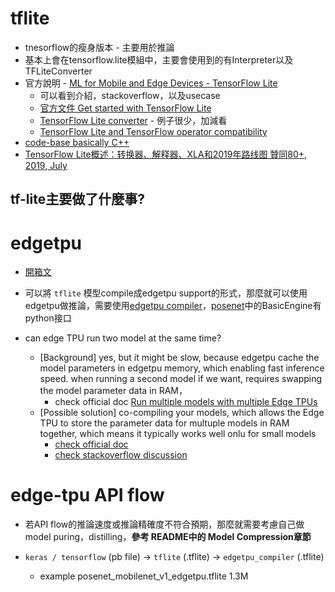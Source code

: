 # tflite

* tnesorflow的瘦身版本 - 主要用於推論
* 基本上會在tensorflow.lite模組中，主要會使用到的有Interpreter以及TFLiteConverter
* 官方說明 - [ML for Mobile and Edge Devices - TensorFlow Lite](https://www.tensorflow.org/lite?hl=zh-cn)
  + 可以看到介紹，stackoverflow，以及usecase
  + [官方文件 Get started with TensorFlow Lite](https://www.tensorflow.org/lite/guide/get_started)
  + [TensorFlow Lite converter](https://www.tensorflow.org/lite/convert) - 例子很少，加減看
  + [TensorFlow Lite and TensorFlow operator compatibility](https://www.tensorflow.org/lite/guide/ops_compatibility)
* [code-base basically C++](https://github.com/tensorflow/tensorflow/tree/master/tensorflow/lite)
* [TensorFlow Lite概述：转换器、解释器、XLA和2019年路线图 贊同80+, 2019, July](https://zhuanlan.zhihu.com/p/74085789)

## tf-lite主要做了什麼事?

# edgetpu

* [開箱文](usb_accelator.md)

* 可以將 `tflite` 模型compile成edgetpu support的形式，那麼就可以使用edgetpu做推論，需要使用[edgetpu compiler](https://coral.ai/docs/edgetpu/compiler/)，[posenet](https://github.com/google-coral/project-posenet)中的BasicEngine有python接口
* can edge TPU run two model at the same time?
  + [Background] yes, but it might be slow, because edgetpu cache the model parameters in edgetpu memory, which enabling fast inference speed. when running a second model if we want, requires swapping the model parameter data in RAM，
    - check official doc [Run multiple models with multiple Edge TPUs](https://coral.ai/docs/edgetpu/multiple-edgetpu/#performance-considerations)
  + [Possible solution] co-compiling your models, which allows the Edge TPU to store the parameter data for multuple models in RAM together, which means it typically works well onlu for small models
    - [check official doc](https://coral.ai/docs/edgetpu/compiler/#parameter-data-caching)
    - [check stackoverflow discussion](https://stackoverflow.com/questions/58494469/edgetpu-compiler-how-to-combine-two-tflite-models)

# edge-tpu API flow

* 若API flow的推論速度或推論精確度不符合預期，那麼就需要考慮自己做model puring，distilling，**參考 README中的 Model Compression章節**

* `keras / tensorflow` (pb file) -> `tflite` (.tflite) -> `edgetpu_compiler` (.tflite)
  + example posenet_mobilenet_v1_edgetpu.tflite 1.3M
